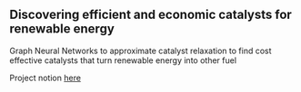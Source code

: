 ## Discovering efficient and economic catalysts for renewable energy
Graph Neural Networks to approximate catalyst relaxation to find cost effective catalysts that turn renewable energy into other fuel 

Project notion [here](https://anyasingh.notion.site/discovering-efficient-and-economic-catalysts-for-renewable-energy-f1875cfb13ba482cae36a137a8bc8ae7)
